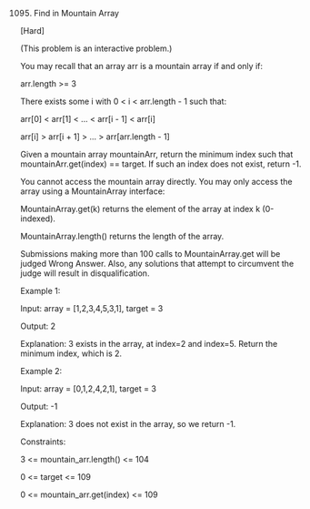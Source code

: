 1095. Find in Mountain Array

[Hard]

(This problem is an interactive problem.)

You may recall that an array arr is a mountain array if and only if:

arr.length >= 3

There exists some i with 0 < i < arr.length - 1 such that:

arr[0] < arr[1] < ... < arr[i - 1] < arr[i]

arr[i] > arr[i + 1] > ... > arr[arr.length - 1]

Given a mountain array mountainArr, return the minimum index such that mountainArr.get(index) == target. If such an index does not exist, return -1.

You cannot access the mountain array directly. You may only access the array using a MountainArray interface:

MountainArray.get(k) returns the element of the array at index k (0-indexed).

MountainArray.length() returns the length of the array.

Submissions making more than 100 calls to MountainArray.get will be judged Wrong Answer. Also, any solutions that attempt to circumvent the judge will result in disqualification.

 
Example 1:

Input: array = [1,2,3,4,5,3,1], target = 3

Output: 2

Explanation: 3 exists in the array, at index=2 and index=5. Return the minimum index, which is 2.

Example 2:

Input: array = [0,1,2,4,2,1], target = 3

Output: -1

Explanation: 3 does not exist in the array, so we return -1.
 

Constraints:

3 <= mountain_arr.length() <= 104

0 <= target <= 109

0 <= mountain_arr.get(index) <= 109